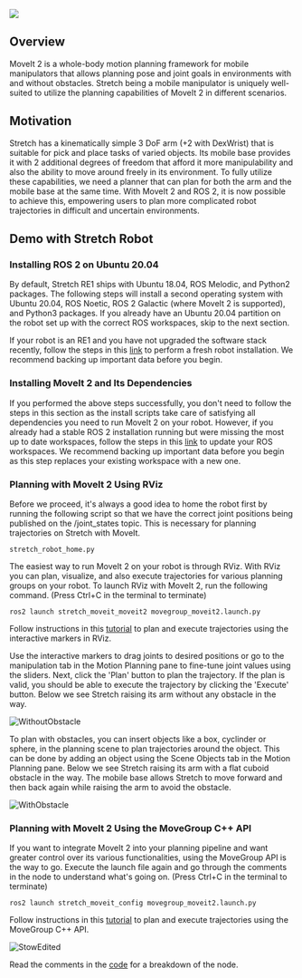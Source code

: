 ![](../images/banner.png)

## Overview

MoveIt 2 is a whole-body motion planning framework for mobile manipulators that allows planning pose and joint goals in environments with and without obstacles. Stretch being a mobile manipulator is uniquely well-suited to utilize the planning capabilities of MoveIt 2 in different scenarios.

## Motivation

Stretch has a kinematically simple 3 DoF arm (+2 with DexWrist) that is suitable for pick and place tasks of varied objects. Its mobile base provides it with 2 additional degrees of freedom that afford it more manipulability and also the ability to move around freely in its environment. To fully utilize these capabilities, we need a planner that can plan for both the arm and the mobile base at the same time. With MoveIt 2 and ROS 2, it is now possible to achieve this, empowering users to plan more complicated robot trajectories in difficult and uncertain environments.

## Demo with Stretch Robot

### Installing ROS 2 on Ubuntu 20.04
By default, Stretch RE1 ships with Ubuntu 18.04, ROS Melodic, and Python2 packages. The following steps will install a second operating system with Ubuntu 20.04, ROS Noetic, ROS 2 Galactic (where MoveIt 2 is supported), and Python3 packages. If you already have an Ubuntu 20.04 partition on the robot set up with the correct ROS workspaces, skip to the next section.

If your robot is an RE1 and you have not upgraded the software stack recently, follow the steps in this [link](https://docs.hello-robot.com/0.2/stretch-install/docs/robot_install/) to perform a fresh robot installation. We recommend backing up important data before you begin.

### Installing MoveIt 2 and Its Dependencies

If you performed the above steps successfully, you don't need to follow the steps in this section as the install scripts take care of satisfying all dependencies you need to run MoveIt 2 on your robot. However, if you already had a stable ROS 2 installation running but were missing the most up to date workspaces, follow the steps in this [link](https://docs.hello-robot.com/0.2/stretch-install/docs/ros_workspace/#ubuntu-2004) to update your ROS workspaces. We recommend backing up important data before you begin as this step replaces your existing workspace with a new one.

### Planning with MoveIt 2 Using RViz
Before we proceed, it's always a good idea to home the robot first by running the following script so that we have the correct joint positions being published on the /joint_states topic. This is necessary for planning trajectories on Stretch with MoveIt.

```
stretch_robot_home.py
```

The easiest way to run MoveIt 2 on your robot is through RViz. With RViz you can plan, visualize, and also execute trajectories for various planning groups on your robot. To launch RViz with MoveIt 2, run the following command. (Press Ctrl+C in the terminal to terminate)

```
ros2 launch stretch_moveit_moveit2 movegroup_moveit2.launch.py
```

Follow instructions in this [tutorial](https://github.com/hello-robot/stretch_tutorials/blob/master/ros2/moveit_rviz_demo.md) to plan and execute trajectories using the interactive markers in RViz.

Use the interactive markers to drag joints to desired positions or go to the manipulation tab in the Motion Planning pane to fine-tune joint values using the sliders. Next, click the 'Plan' button to plan the trajectory. If the plan is valid, you should be able to execute the trajectory by clicking the 'Execute' button. Below we see Stretch raising its arm without any obstacle in the way.

![WithoutObstacle](https://user-images.githubusercontent.com/97639181/162533340-dec4232b-617c-4b90-b4e1-a24fd3027baa.gif)

To plan with obstacles, you can insert objects like a box, cyclinder or sphere, in the planning scene to plan trajectories around the object. This can be done by adding an object using the Scene Objects tab in the Motion Planning pane. Below we see Stretch raising its arm with a flat cuboid obstacle in the way. The mobile base allows Stretch to move forward and then back again while raising the arm to avoid the obstacle.

![WithObstacle](https://user-images.githubusercontent.com/97639181/162533356-15955809-f21d-4181-a012-6bca3f48dfc4.gif)


### Planning with MoveIt 2 Using the MoveGroup C++ API

If you want to integrate MoveIt 2 into your planning pipeline and want greater control over its various functionalities, using the MoveGroup API is the way to go. Execute the launch file again and go through the comments in the node to understand what's going on. (Press Ctrl+C in the terminal to terminate)

```
ros2 launch stretch_moveit_config movegroup_moveit2.launch.py
```

Follow instructions in this [tutorial](https://github.com/hello-robot/stretch_tutorials/blob/master/ros2/moveit_movegroup_demo.md) to plan and execute trajectories using the MoveGroup C++ API.

![StowEdited](https://user-images.githubusercontent.com/97639181/166838248-cbfd537b-973e-4fb4-b60c-b5b3c111e02d.gif)

Read the comments in the [code](https://github.com/hello-robot/stretch_ros2/blob/galactic/stretch_moveit_config/src/movegroup_test.cpp) for a breakdown of the node.
